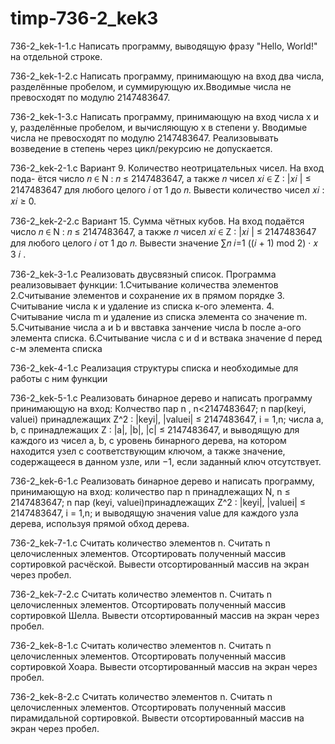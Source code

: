 # timp-736-2_kek3
736-2_kek-1-1.c 
Написать программу, выводящую фразу "Hello, World!" на отдельной строке.

736-2_kek-1-2.c 
Написать программу, принимающую на вход два числа, разделённые пробелом, и суммирующую их.Вводимые числа не превосходят по модулю 2147483647.

736-2_kek-1-3.c 
Написать программу, принимающую на вход числа x и y, разделённые пробелом, и вычисляющую x в степени y. Вводимые числа не превосходят по модулю 2147483647. Реализовывать возведение в степень через цикл/рекурсию не допускается.

736-2_kek-2-1.c 
Вариант 9. Количество неотрицательных чисел. На вход пода- ётся число 𝑛 ∈ N : 𝑛 ≤ 2147483647, а также 𝑛 чисел 𝑥𝑖 ∈ Z : |𝑥𝑖 | ≤ 2147483647 для любого целого 𝑖 от 1 до 𝑛. Вывести количество чисел 𝑥𝑖 : 𝑥𝑖 ≥ 0.

736-2_kek-2-2.c 
Вариант 15. Сумма чётных кубов. На вход подаётся число 𝑛 ∈ N : 𝑛 ≤ 2147483647, а также 𝑛 чисел 𝑥𝑖 ∈ Z : |𝑥𝑖 | ≤ 2147483647 для любого целого 𝑖 от 1 до 𝑛. Вывести значение ∑︁𝑛 𝑖=1 ((𝑖 + 1) mod 2) · 𝑥 3 𝑖 .

736-2_kek-3-1.c 
Реализовать двусвязный список. Программа реализовывает функции: 1.Считывание количества элементов 2.Считывание элементов и сохранение их в прямом порядке 3. Считывание числа к и удаление из списка к-ого элемента. 4. Считывание числа m и удаление из списка элемента со значение m. 5.Считывание числа a и b и ввставка занчение числа b после a-ого элемента списка. 6.Считывание числа c и d и вствака значение d перед c-м элемента списка

736-2_kek-4-1.c 
Реализация структуры списка и необходимые для работы с ним функции

736-2_kek-5-1.c 
Реализовать бинарное дерево и написать программу принимающую на вход: Колчество пар n , n<2147483647; n пар(keyi, valuei) принадлежащих Z^2 : |keyi|, |valuei| ≤ 2147483647, i = 1,n; числа a, b, c принадлежащих Z : |a|, |b|, |c| ≤ 2147483647, и выводящую для каждого из чисел a, b, c уровень бинарного дерева, на котором находится узел с соответствующим ключом, а также значение, содержащееся в данном узле, или −1, если заданный ключ отсутствует.

736-2_kek-6-1.c 
Реализовать бинарное дерево и написать программу, принимающую на вход: количество пар n принадлежащих N, n ≤ 2147483647; n пар (keyi, valuei)принадлежащих Z^2 : |keyi|, |valuei| ≤ 2147483647, i = 1,n; и выводящую значения value для каждого узла дерева, используя прямой обход дерева.

736-2_kek-7-1.c 
Считать количество элементов n. Считать n целочисленных элементов. Отсортировать полученный массив сортировкой расчёской. Вывести отсортированный массив на экран через пробел.

736-2_kek-7-2.c 
Считать количество элементов n. Считать n целочисленных элементов. Отсортировать полученный массив сортировкой Шелла. Вывести отсортированный массив на экран через пробел.

736-2_kek-8-1.c 
Считать количество элементов n. Считать n целочисленных элементов. Отсортировать полученный массив сортировкой Хоара. Вывести отсортированный массив на экран через пробел.

736-2_kek-8-2.c 
Считать количество элементов n. Считать n целочисленных элементов. Oтсортировать полученный массив пирамидальной сортировкой. Вывести отсортированный массив на экран через пробел.
